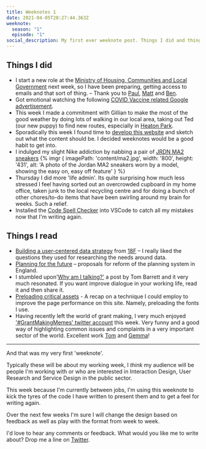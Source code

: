 ```yaml
---
title: Weeknotes 1
date: 2021-04-05T20:27:44.363Z
weeknote:
  season: "1"
  episode: "1"
social_description: My first ever weeknote post. Things I did and things I read.
---
```


## Things I did

- I start a new role at the [Ministry of Housing, Communities and Local Government](https://www.gov.uk/government/organisations/ministry-of-housing-communities-and-local-government) next week, so I have been preparing, getting access to emails and that sort of thing. &ndash; Thank you to [Paul](https://twitter.com/psd), [Matt](https://twitter.com/mattlucht) and [Ben](https://twitter.com/BforBen).
- Got emotional watching the following [COVID Vaccine related Google advertisement](https://www.youtube.com/watch?v=F4kZQGCqaDI).
- This week I made a commitment with Gillian to make the most of the good weather by doing lots of walking in our local area, taking out Ted (our new puppy) to find new routes, especially in [Heaton Park](https://en.wikipedia.org/wiki/Heaton_Park).
- Sporadically this week I found time to [develop this website](https://github.com/paulmsmith/website) and sketch out what the content should be. I decided weeknotes would be a good habit to get into.
- I indulged my slight Nike addiction by nabbing a pair of [JRDN MA2 sneakers](https://www.nike.com/gb/t/jordan-ma2-greatest-gift-shoe-JCCWnC/CV8122-002) {% imgr { imagePath: 'content/ma2.jpg', width: '800', height: '431', alt: 'A photo of the Jordan MA2 sneakers worn by a model, showing the easy on, easy off feature' } %}
- Thursday I did more 'life admin'. Its quite surprising how much less stressed I feel having sorted out an overcrowded cupboard in my home office, taken junk to the local recycling centre and for doing a bunch of other chores/to-do items that have been swirling around my brain for weeks. Such a relief.
- Installed the [Code Spell Checker](https://marketplace.visualstudio.com/items?itemName=streetsidesoftware.code-spell-checker) into VSCode to catch all my mistakes now that I'm writing again.

## Things I read

- [Building a user-centered data strategy](https://18f.gsa.gov/2021/04/01/building_a_user-centered_data_strategy/) from [18F](https://18f.gsa.gov) &ndash; I really liked the questions they used for researching the needs around data.
- [Planning for the future](https://www.gov.uk/government/consultations/planning-for-the-future/planning-for-the-future) &ndash; proposals for reform of the planning system in England.
- I stumbled upon'[Why am I talking?'](https://medium.com/@tombarrett/why-am-i-talking-1ca0e92bb359) a post by Tom Barrett and it very much resonated. If you want improve dialogue in your working life, read it and then share it.
- [Preloading critical assets](https://web.dev/preload-critical-assets/) - A recap on a technique I could employ to improve the page performance on this site. Namely, preloading the fonts I use.
- Having recently left the world of grant making, I very much enjoyed ['#GrantMakingMemes' twitter account](https://twitter.com/GrantmakinMemes) this week. Very funny and a good way of highlighting common issues and complaints in a very important sector of the world. Excellent work [Tom](https://twitter.com/steiny) and [Gemma](https://twitter.com/GemmaCBull)!

---

And that was my very first 'weeknote'.

Typically these will be about my working week, I _think_ my audience will be people I'm working with or who are interested in Interaction Design, User Research and Service Design in the public sector.

This week because I'm currently between jobs, I'm using this weeknote to kick the tyres of the code I have written to present them and to get a feel for writing again.

Over the next few weeks I'm sure I will change the design based on feedback as well as play with the format from week to week.

I'd love to hear any comments or feedback. What would you like me to write about? Drop me a line on [Twitter](https://twitter.com/paulmsmith).
